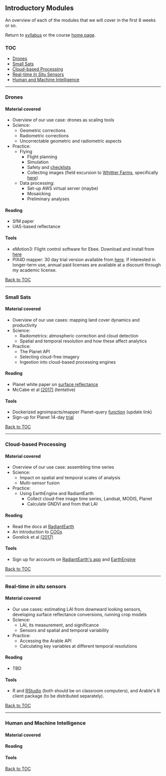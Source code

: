 ## Introductory Modules

An overview of each of the modules that we will cover in the first 8 weeks or so.

Return to [syllabus](syllabus.md) or the course [home page](../README.md).

### TOC
- [Drones](#drones)
- [Small Sats](#small-sats)
- [Cloud-based Processing](#cloud-based-processing)
- [Real-time _In Situ_ Sensors](#real-time-in-situ-sensors)
- [Human and Machine Intelligence](#human-and-machine-intelligence)

___

### Drones
#### Material covered

- Overview of our use case: drones as scaling tools
- Science:
    - Geometric corrections
    - Radiometric corrections
    - Uncorrectable geometric and radiometric aspects 
- Practice:
    - Flying
        - Flight planning
        - Simulation
        - Safety and [checklists](https://www.dropbox.com/s/u0eu5qvqcisjge5/eBee_plus_checklist-5.pdf?dl=0)
        - Collecting images (field excursion to [Whittier Farms](http://www.whittiers.com), specifically [here](https://goo.gl/maps/fFhJ25cRDXz))
    - Data processing:
        - Set-up AWS virtual server (maybe)
        - Mosaicking
        - Preliminary analyses

#### Reading
- SfM paper
- UAS-based reflectance

#### Tools
- eMotion3: Flight control software for Ebee.  Download and install from [here](https://www.dropbox.com/s/a8m1254bhous1v1/eMotion_3.5.0.msi?dl=0) 
- PIX4D mapper: 30 day trial version available from [here](https://cloud.pix4d.com/signup/?sol=pro). If interested in longer-term use, annual paid licenses are available at a discount through my academic license.  

[Back to TOC](#toc)

___

### Small Sats
#### Material covered

- Overview of our use cases: mapping land cover dynamics and productivity
- Science:
    - Radiometrics: atmospheric correction and cloud detection
    - Spatial and temporal resolution and how these affect analytics
- Practice:
    - The Planet API
    - Selecting cloud-free imagery
    - Ingestion into cloud-based processing engines
    
#### Reading
- Planet white paper on [surface reflectance](https://assets.planet.com/marketing/PDF/Planet_Surface_Reflectance_Technical_White_Paper.pdf)
- McCabe et al [(2017)](https://doi.org/10.1002/2017WR022240) (tentative)

#### Tools
- Dockerized agroimpacts/mapper Planet-query [function](https://github.com/agroimpacts/mapperAL/tree/feature/planet-query/spatial/python/planet) (update link)
- Sign-up for Planet 14-day [trial](https://www.planet.com/trial/)

[Back to TOC](#toc)

___

### Cloud-based Processing
#### Material covered
- Overview of our use case: assembling time series
- Science:
    - Impact on spatial and temporal scales of analysis
    - Multi-sensor fusion
- Practice:
    - Using EarthEngine and RadiantEarth
        - Collect cloud-free image time series, Landsat, MODIS, Planet
        - Calculate GNDVI and from that LAI
    
#### Reading
- Read the docs at [RadiantEarth](https://help.radiant.earth)
- An introduction to [COGs](https://medium.com/planet-stories/cloud-native-geospatial-part-2-the-cloud-optimized-geotiff-6b3f15c696ed)
- Gorelick et al [(2017)](https://doi.org/10.1016/j.rse.2017.06.031)

#### Tools
- Sign up for accounts on [RadiantEarth's app](https://radiantearth.auth0.com/login?state=6LlsOI74Hgbl6bmX57uZx9sBzwxzjFKM&client=xqRq3Jr8ePFd0FTqb6jIEw8t5kK2lF4W&protocol=oauth2&response_type=code&redirect_uri=https%3A%2F%2Fraster-foundry.auth0.com%2Flogin%2Fcallback&scope=openid%20email%20profile) and [EarthEngine](https://signup.earthengine.google.com/#!/)

[Back to TOC](#toc)

___

### Real-time _in situ_ sensors
#### Material covered
- Our use cases: estimating LAI from downward looking sensors, developing surface reflectance conversions, running crop models
- Science:
    - LAI, its measurement, and significance
    - Sensors and spatial and temporal variability
- Practice:
    - Accessing the Arable API
    - Calculating key variables at different temporal resolutions

#### Reading
- TBD

#### Tools
- R and [RStudio](https://www.rstudio.com/products/rstudio/download/#download) (both should be on classroom computers), and Arable's R client package (to be distributed separately). 

[Back to TOC](#toc)

___

### Human and Machine Intelligence
#### Material covered
#### Reading
#### Tools

[Back to TOC](#toc)
